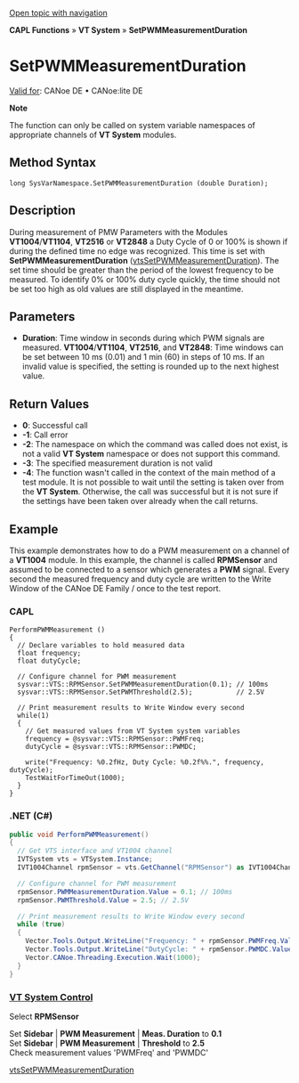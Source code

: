 [Open topic with navigation](../../../../../CANoeDEFamily.htm#Topics/CAPLFunctions/VTSystem/Functions/CAPLfunctionVTSSetPWMMeasurementDuration.md)

**CAPL Functions** » **VT System** » **SetPWMMeasurementDuration**

# SetPWMMeasurementDuration

[Valid for](../../../Shared/FeatureAvailability.md): CANoe DE • CANoe:lite DE

**Note**

The function can only be called on system variable namespaces of appropriate channels of **VT System** modules.

## Method Syntax

```plaintext
long SysVarNamespace.SetPWMMeasurementDuration (double Duration);
```

## Description

During measurement of PMW Parameters with the Modules **VT1004**/**VT1104**, **VT2516** or **VT2848** a Duty Cycle of 0 or 100% is shown if during the defined time no edge was recognized. This time is set with **SetPWMMeasurementDuration** ([vtsSetPWMMeasurementDuration](CAPLfunctionVTSvtsSetPWMMeasurementDuration.md)). The set time should be greater than the period of the lowest frequency to be measured. To identify 0% or 100% duty cycle quickly, the time should not be set too high as old values are still displayed in the meantime.

## Parameters

- **Duration**: Time window in seconds during which PWM signals are measured. **VT1004**/**VT1104**, **VT2516**, and **VT2848**: Time windows can be set between 10 ms (0.01) and 1 min (60) in steps of 10 ms. If an invalid value is specified, the setting is rounded up to the next highest value.

## Return Values

- **0**: Successful call
- **-1**: Call error
- **-2**: The namespace on which the command was called does not exist, is not a valid **VT System** namespace or does not support this command.
- **-3**: The specified measurement duration is not valid
- **-4**: The function wasn't called in the context of the main method of a test module. It is not possible to wait until the setting is taken over from the **VT System**. Otherwise, the call was successful but it is not sure if the settings have been taken over already when the call returns.

## Example

This example demonstrates how to do a PWM measurement on a channel of a **VT1004** module. In this example, the channel is called **RPMSensor** and assumed to be connected to a sensor which generates a **PWM** signal. Every second the measured frequency and duty cycle are written to the Write Window of the CANoe DE Family / once to the test report.

### CAPL

```plaintext
PerformPWMMeasurement ()
{
  // Declare variables to hold measured data
  float frequency;
  float dutyCycle;

  // Configure channel for PWM measurement
  sysvar::VTS::RPMSensor.SetPWMMeasurementDuration(0.1); // 100ms
  sysvar::VTS::RPMSensor.SetPWMThreshold(2.5);           // 2.5V

  // Print measurement results to Write Window every second
  while(1)
  {
    // Get measured values from VT System system variables
    frequency = @sysvar::VTS::RPMSensor::PWMFreq;
    dutyCycle = @sysvar::VTS::RPMSensor::PWMDC;

    write("Frequency: %0.2fHz, Duty Cycle: %0.2f%%.", frequency, dutyCycle);
    TestWaitForTimeOut(1000);
  }
}
```

### .NET (C#)

```csharp
public void PerformPWMMeasurement()
{
  // Get VTS interface and VT1004 channel
  IVTSystem vts = VTSystem.Instance;
  IVT1004Channel rpmSensor = vts.GetChannel("RPMSensor") as IVT1004Channel;

  // Configure channel for PWM measurement
  rpmSensor.PWMMeasurementDuration.Value = 0.1; // 100ms
  rpmSensor.PWMThreshold.Value = 2.5; // 2.5V

  // Print measurement results to Write Window every second
  while (true)
  {
    Vector.Tools.Output.WriteLine("Frequency: " + rpmSensor.PWMFreq.Value + "Hz");
    Vector.Tools.Output.WriteLine("DutyCycle: " + rpmSensor.PWMDC.Value + "%");
    Vector.CANoe.Threading.Execution.Wait(1000);
  }
}
```

### [VT System Control](../../../CANoeCANalyzer/VTSystem/VTSystemControl/VTSControl.md)

Select **RPMSensor**

Set **Sidebar** | **PWM Measurement** | **Meas. Duration** to **0.1**  
Set **Sidebar** | **PWM Measurement** | **Threshold** to **2.5**  
Check measurement values 'PWMFreq' and 'PWMDC'

[vtsSetPWMMeasurementDuration](CAPLfunctionVTSvtsSetPWMMeasurementDuration.md)

